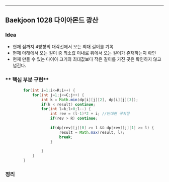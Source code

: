 ---
## Baekjoon 1028 다이아몬드 광산
### **Idea**
* 현재 점까지 4방향의 대각선에서 오는 최대 길이를 기록
* 현재 아래에서 오는 길이 중 최소값 이내로 위에서 오는 길이가 존재하는지 확인
* 현재 만들 수 있는 다이아 크기의 최대값보다 작은 길이를 가진 곳은 확인하지 않고 넘긴다.

### ** 핵심 부분 구현**
```java
		for(int i=1;i<=R;i++) {
			for(int j=1;j<=C;j++) {
				int k = Math.min(dp[i][j][2], dp[i][j][3]);
				if(k < result) continue;
				for(int l=k;l>0;l--) {
					int rev = (l-1)*2 + i; //반대편 꼭지점
					if(rev > R) continue;
					
					if(dp[rev][j][0] >= l && dp[rev][j][1] >= l) {
						result = Math.max(result, l);
						break;
					}
					
				}
			}
		}
```

### 정리
